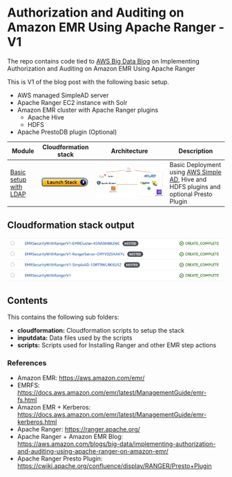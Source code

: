 # Authorization and Auditing on Amazon EMR Using Apache Ranger - V1
The repo contains code tied to [AWS Big Data Blog](https://aws.amazon.com/blogs/big-data/implementing-authorization-and-auditing-using-apache-ranger-on-amazon-emr/) on Implementing Authorization and Auditing on Amazon EMR Using Apache Ranger

This is V1 of the blog post with the following basic setup.

- AWS managed SimpleAD server
- Apache Ranger EC2 instance with Solr
- Amazon EMR cluster with Apache Ranger plugins 
   - Apache Hive
   - HDFS
- Apache PrestoDB plugin (Optional)

| Module | Cloudformation stack | Architecture | Description |
| ---------------- | --- | --- |-------------------------------------------------------- |
| [Basic setup with LDAP](v1) | [![Foo](../images/launch_stack.png)](https://console.aws.amazon.com/cloudformation/home?region=us-east-1#/stacks/new?stackName=EMRSecurityWithRangerV1&templateURL=https://s3.amazonaws.com/aws-bigdata-blog/artifacts/aws-blog-emr-ranger/cloudformation/nestedstack.template) | ![](../images/simple-ad-setup.png) | Basic Deployment using [AWS Simple AD](https://docs.aws.amazon.com/directoryservice/latest/admin-guide/directory_simple_ad.html), Hive and HDFS plugins and optional Presto Plugin|

## Cloudformation stack output

![](../images/emr-ranger-v1-cfn.png)

## Contents

This contains the following sub folders:

- **cloudformation:** Cloudformation scripts to setup the stack
- **inputdata:** Data files used by the scripts
- **scripts:** Scripts used for Installing Ranger and other EMR step actions

### References

 - Amazon EMR: https://aws.amazon.com/emr/
 - EMRFS: https://docs.aws.amazon.com/emr/latest/ManagementGuide/emr-fs.html
 - Amazon EMR + Kerberos: https://docs.aws.amazon.com/emr/latest/ManagementGuide/emr-kerberos.html 
 - Apache Ranger: https://ranger.apache.org/
 - Apache Ranger + Amazon EMR Blog: https://aws.amazon.com/blogs/big-data/implementing-authorization-and-auditing-using-apache-ranger-on-amazon-emr/
 - Apache Ranger Presto Plugin: https://cwiki.apache.org/confluence/display/RANGER/Presto+Plugin
